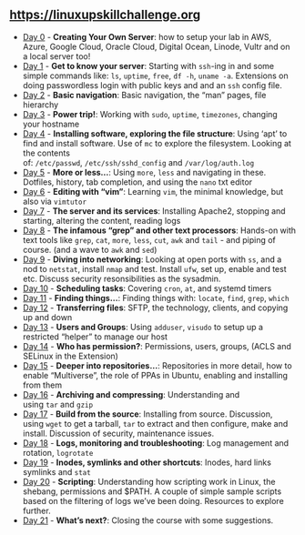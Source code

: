 ## https://linuxupskillchallenge.org
- [Day 0](https://linuxupskillchallenge.org/00/) - **Creating Your Own Server**: how to setup your lab in AWS, Azure, Google Cloud, Oracle Cloud, Digital Ocean, Linode, Vultr and on a local server too!
- [Day 1](https://linuxupskillchallenge.org/01/) - **Get to know your server**: Starting with `ssh`-ing in and some simple commands like: `ls`, `uptime`, `free`, `df -h`, `uname -a`. Extensions on doing passwordless login with public keys and and an `ssh` config file.
- [Day 2](https://linuxupskillchallenge.org/02/) - **Basic navigation**: Basic navigation, the “man” pages, file hierarchy
- [Day 3](https://linuxupskillchallenge.org/03/) - **Power trip!**: Working with `sudo`, `uptime`, `timezones`, changing your hostname
- [Day 4](https://linuxupskillchallenge.org/04/) - **Installing software, exploring the file structure**: Using ‘apt’ to find and install software. Use of `mc` to explore the filesystem. Looking at the contents of: `/etc/passwd`, `/etc/ssh/sshd_config` and `/var/log/auth.log`
- [Day 5](https://linuxupskillchallenge.org/05/) - **More or less…**: Using `more`, `less` and navigating in these. Dotfiles, history, tab completion, and using the `nano` txt editor
- [Day 6](https://linuxupskillchallenge.org/06/) - **Editing with “vim”**: Learning `vim`, the minimal knowledge, but also via `vimtutor`
- [Day 7](https://linuxupskillchallenge.org/07/) - **The server and its services**: Installing Apache2, stopping and starting, altering the content, reading logs
- [Day 8](https://linuxupskillchallenge.org/08/) - **The infamous “grep” and other text processors**: Hands-on with text tools like `grep`, `cat`, `more`, `less`, `cut`, `awk` and `tail` - and piping of course. (and a wave to `awk` and `sed`)
- [Day 9](https://linuxupskillchallenge.org/09/) - **Diving into networking**: Looking at open ports with `ss`, and a nod to `netstat`, install `nmap` and test. Install `ufw`, set up, enable and test etc. Discuss security resonsibilities as the sysadmin.
- [Day 10](https://linuxupskillchallenge.org/10/) - **Scheduling tasks**: Covering `cron`, `at`, and systemd timers
- [Day 11](https://linuxupskillchallenge.org/11/) - **Finding things…**: Finding things with: `locate`, `find`, `grep`, `which`
- [Day 12](https://linuxupskillchallenge.org/12/) - **Transferring files**: SFTP, the technology, clients, and copying up and down
- [Day 13](https://linuxupskillchallenge.org/13/) - **Users and Groups**: Using `adduser`, `visudo` to setup up a restricted “helper” to manage our host
- [Day 14](https://linuxupskillchallenge.org/14/) - **Who has permission?**: Permissions, users, groups, (ACLS and SELinux in the Extension)
- [Day 15](https://linuxupskillchallenge.org/15/) - **Deeper into repositories…**: Repositories in more detail, how to enable “Multiverse”, the role of PPAs in Ubuntu, enabling and installing from them
- [Day 16](https://linuxupskillchallenge.org/16/) - **Archiving and compressing**: Understanding and using `tar` and `gzip`
- [Day 17](https://linuxupskillchallenge.org/17/) - **Build from the source**: Installing from source. Discussion, using `wget` to get a tarball, `tar` to extract and then configure, make and install. Discussion of security, maintenance issues.
- [Day 18](https://linuxupskillchallenge.org/18/) - **Logs, monitoring and troubleshooting**: Log management and rotation, `logrotate`
- [Day 19](https://linuxupskillchallenge.org/19/) - **Inodes, symlinks and other shortcuts**: Inodes, hard links symlinks and `stat`
- [Day 20](https://linuxupskillchallenge.org/20/) - **Scripting**: Understanding how scripting work in Linux, the shebang, permissions and $PATH. A couple of simple sample scripts based on the filtering of logs we’ve been doing. Resources to explore further.
- [Day 21](https://linuxupskillchallenge.org/21/) - **What’s next?**: Closing the course with some suggestions.